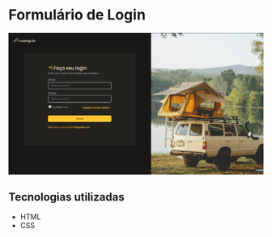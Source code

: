 # Formulário de Login

![LandingPage](./images/Captura%20de%20tela%20de%202022-10-20%2019-44-51.png)

## Tecnologias utilizadas

- HTML
- CSS